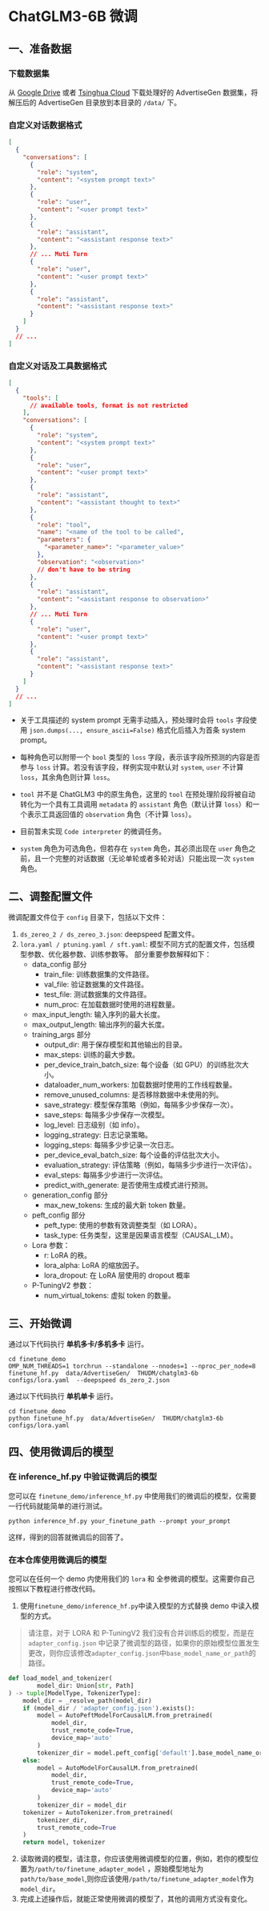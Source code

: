 # ChatGLM3-6B 微调

## 一、准备数据

### 下载数据集
从 [Google Drive](https://drive.google.com/file/d/13_vf0xRTQsyneRKdD1bZIr93vBGOczrk/view?usp=sharing) 或者 [Tsinghua Cloud](https://cloud.tsinghua.edu.cn/f/b3f119a008264b1cabd1/?dl=1) 下载处理好的 AdvertiseGen 数据集，将解压后的 AdvertiseGen 目录放到本目录的 `/data/` 下。

### 自定义对话数据格式

```json
[
  {
    "conversations": [
      {
        "role": "system",
        "content": "<system prompt text>"
      },
      {
        "role": "user",
        "content": "<user prompt text>"
      },
      {
        "role": "assistant",
        "content": "<assistant response text>"
      },
      // ... Muti Turn
      {
        "role": "user",
        "content": "<user prompt text>"
      },
      {
        "role": "assistant",
        "content": "<assistant response text>"
      }
    ]
  }
  // ...
]
```

### 自定义对话及工具数据格式

```json
[
  {
    "tools": [
      // available tools, format is not restricted
    ],
    "conversations": [
      {
        "role": "system",
        "content": "<system prompt text>"
      },
      {
        "role": "user",
        "content": "<user prompt text>"
      },
      {
        "role": "assistant",
        "content": "<assistant thought to text>"
      },
      {
        "role": "tool",
        "name": "<name of the tool to be called",
        "parameters": {
          "<parameter_name>": "<parameter_value>"
        },
        "observation": "<observation>"
        // don't have to be string
      },
      {
        "role": "assistant",
        "content": "<assistant response to observation>"
      },
      // ... Muti Turn
      {
        "role": "user",
        "content": "<user prompt text>"
      },
      {
        "role": "assistant",
        "content": "<assistant response text>"
      }
    ]
  }
  // ...
]
```

- 关于工具描述的 system prompt 无需手动插入，预处理时会将 `tools` 字段使用 `json.dumps(..., ensure_ascii=False)`
  格式化后插入为首条 system prompt。

- 每种角色可以附带一个 `bool` 类型的 `loss` 字段，表示该字段所预测的内容是否参与 `loss`
  计算。若没有该字段，样例实现中默认对 `system`, `user` 不计算 `loss`，其余角色则计算 `loss`。

- `tool` 并不是 ChatGLM3 中的原生角色，这里的 `tool` 在预处理阶段将被自动转化为一个具有工具调用 `metadata` 的 `assistant`
  角色（默认计算 `loss`）和一个表示工具返回值的 `observation` 角色（不计算 `loss`）。

- 目前暂未实现 `Code interpreter` 的微调任务。

- `system` 角色为可选角色，但若存在 `system` 角色，其必须出现在 `user`
  角色之前，且一个完整的对话数据（无论单轮或者多轮对话）只能出现一次 `system` 角色。


## 二、调整配置文件

微调配置文件位于 `config` 目录下，包括以下文件：

1. `ds_zereo_2 / ds_zereo_3.json`: deepspeed 配置文件。
2. `lora.yaml / ptuning.yaml / sft.yaml`: 模型不同方式的配置文件，包括模型参数、优化器参数、训练参数等。 部分重要参数解释如下：
    + data_config 部分
        + train_file: 训练数据集的文件路径。
        + val_file: 验证数据集的文件路径。
        + test_file: 测试数据集的文件路径。
        + num_proc: 在加载数据时使用的进程数量。
    + max_input_length: 输入序列的最大长度。
    + max_output_length: 输出序列的最大长度。
    + training_args 部分
        + output_dir: 用于保存模型和其他输出的目录。
        + max_steps: 训练的最大步数。
        + per_device_train_batch_size: 每个设备（如 GPU）的训练批次大小。
        + dataloader_num_workers: 加载数据时使用的工作线程数量。
        + remove_unused_columns: 是否移除数据中未使用的列。
        + save_strategy: 模型保存策略（例如，每隔多少步保存一次）。
        + save_steps: 每隔多少步保存一次模型。
        + log_level: 日志级别（如 info）。
        + logging_strategy: 日志记录策略。
        + logging_steps: 每隔多少步记录一次日志。
        + per_device_eval_batch_size: 每个设备的评估批次大小。
        + evaluation_strategy: 评估策略（例如，每隔多少步进行一次评估）。
        + eval_steps: 每隔多少步进行一次评估。
        + predict_with_generate: 是否使用生成模式进行预测。
    + generation_config 部分
        + max_new_tokens: 生成的最大新 token 数量。
    + peft_config 部分
        + peft_type: 使用的参数有效调整类型（如 LORA）。
        + task_type: 任务类型，这里是因果语言模型（CAUSAL_LM）。
    + Lora 参数：
        + r: LoRA 的秩。
        + lora_alpha: LoRA 的缩放因子。
        + lora_dropout: 在 LoRA 层使用的 dropout 概率
    + P-TuningV2 参数：
        + num_virtual_tokens: 虚拟 token 的数量。

## 三、开始微调

通过以下代码执行 **单机多卡/多机多卡** 运行。

```angular2html
cd finetune_demo
OMP_NUM_THREADS=1 torchrun --standalone --nnodes=1 --nproc_per_node=8  finetune_hf.py  data/AdvertiseGen/  THUDM/chatglm3-6b  configs/lora.yaml  --deepspeed ds_zero_2.json
```

通过以下代码执行 **单机单卡** 运行。

```angular2html
cd finetune_demo
python finetune_hf.py  data/AdvertiseGen/  THUDM/chatglm3-6b  configs/lora.yaml
```

## 四、使用微调后的模型

### 在 inference_hf.py 中验证微调后的模型

您可以在 `finetune_demo/inference_hf.py` 中使用我们的微调后的模型，仅需要一行代码就能简单的进行测试。

```angular2html
python inference_hf.py your_finetune_path --prompt your_prompt
```

这样，得到的回答就微调后的回答了。

### 在本仓库使用微调后的模型

您可以在任何一个 demo 内使用我们的 `lora` 和 全参微调的模型。这需要你自己按照以下教程进行修改代码。

1. 使用`finetune_demo/inference_hf.py`中读入模型的方式替换 demo 中读入模型的方式。

> 请注意，对于 LORA 和 P-TuningV2 我们没有合并训练后的模型，而是在`adapter_config.json`
> 中记录了微调型的路径，如果你的原始模型位置发生更改，则你应该修改`adapter_config.json`中`base_model_name_or_path`的路径。

```python
def load_model_and_tokenizer(
        model_dir: Union[str, Path]
) -> tuple[ModelType, TokenizerType]:
    model_dir = _resolve_path(model_dir)
    if (model_dir / 'adapter_config.json').exists():
        model = AutoPeftModelForCausalLM.from_pretrained(
            model_dir, 
            trust_remote_code=True, 
            device_map='auto'
        )
        tokenizer_dir = model.peft_config['default'].base_model_name_or_path
    else:
        model = AutoModelForCausalLM.from_pretrained(
            model_dir, 
            trust_remote_code=True, 
            device_map='auto'
        )
        tokenizer_dir = model_dir
    tokenizer = AutoTokenizer.from_pretrained(
        tokenizer_dir, 
        trust_remote_code=True
    )
    return model, tokenizer
```

2. 读取微调的模型，请注意，你应该使用微调模型的位置，例如，若你的模型位置为`/path/to/finetune_adapter_model`
   ，原始模型地址为`path/to/base_model`,则你应该使用`/path/to/finetune_adapter_model`作为`model_dir`。
3. 完成上述操作后，就能正常使用微调的模型了，其他的调用方式没有变化。
